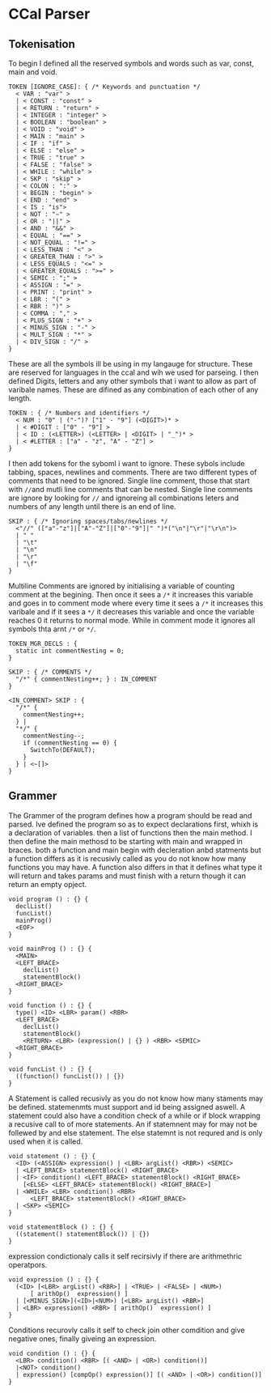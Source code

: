 # CCal Parser

## Tokenisation

To begin I defined all the reserved symbols and words such as var, const, main and void.

```
TOKEN [IGNORE_CASE]: { /* Keywords and punctuation */
  < VAR : "var" >
  | < CONST : "const" >
  | < RETURN : "return" >
  | < INTEGER : "integer" >
  | < BOOLEAN : "boolean" >
  | < VOID : "void" >
  | < MAIN : "main" >
  | < IF : "if" >
  | < ELSE : "else" >
  | < TRUE : "true" >
  | < FALSE : "false" >
  | < WHILE : "while" >
  | < SKP : "skip" >
  | < COLON : ":" >
  | < BEGIN : "begin" >
  | < END : "end" >
  | < IS : "is">
  | < NOT : "∼" >
  | < OR : "||" >
  | < AND : "&&" >
  | < EQUAL : "==" >
  | < NOT_EQUAL : "!=" >
  | < LESS_THAN : "<" >
  | < GREATER_THAN : ">" >
  | < LESS_EQUALS : "<=" >
  | < GREATER_EQUALS : ">=" >
  | < SEMIC : ";" >
  | < ASSIGN : "=" >
  | < PRINT : "print" >
  | < LBR : "(" >
  | < RBR : ")" >
  | < COMMA : "," >
  | < PLUS_SIGN : "+" >
  | < MINUS_SIGN : "-" >
  | < MULT_SIGN : "*" >
  | < DIV_SIGN : "/" >
}
```

These are all the symbols ill be using in my langauge for structure.
These are reserved for languages in the ccal and wih we used for parseing.
I then defined Digits, letters and any other symbols that i want to allow as part of varibale names.
These are difined as any combination of each other of any length.

``` JJTree
TOKEN : { /* Numbers and identifiers */
  < NUM : "0" | ("-")? ["1" - "9"] (<DIGIT>)* >
  | < #DIGIT : ["0" - "9"] >
  | < ID : (<LETTER>) (<LETTER> | <DIGIT> | "_")* >
  | < #LETTER : ["a" - "z", "A" - "Z"] >
}
```

I then add tokens for the syboml i want to ignore. These sybols include tabbing, spaces, newlines and comments. There are two different types of comments that need to be ignored. Single line comment, those that start with `//`and mutli line comments that can be nested. Single line comments are ignore by looking for `//` and ignoreing all combinations leters and numbers of any length until there is an end of line.

```
SKIP : { /* Ignoring spaces/tabs/newlines */
  <"//" (["a"-"z"]|["A"-"Z"]|["0"-"9"]|" ")*("\n"|"\r"|"\r\n")>
  | " "
  | "\t"
  | "\n"
  | "\r"
  | "\f"
}
```

Multiline Comments are ignored by initialising a variable of counting comment at the begining. Then once it sees a `/*` it increases this variable and goes in to comment mode where every time it sees a `/*` it increases this varibale and if it sees a `*/` it decreases this variable and once the variable reaches 0 it returns to normal mode. While in comment mode it ignores all symbols thta arnt `/*` or `*/`.

```
TOKEN_MGR_DECLS : {
  static int commentNesting = 0;
}

SKIP : { /* COMMENTS */
  "/*" { commentNesting++; } : IN_COMMENT
}

<IN_COMMENT> SKIP : {
  "/*" {
    commentNesting++;
  } |
  "*/" {
    commentNesting--;
    if (commentNesting == 0) {
      SwitchTo(DEFAULT);
    }
  } | <~[]>
}
```

## Grammer

The Grammer of the program defines how a program should be read and parsed. Ive defined the program so as to expect declarations first, whixh is a declaration of variables. then a list of functions then the main method. I then define the main methosd to be starting with main and wrapped in braces. both a function and main begin with decleration anbd statments but a function differs as it is recusivly called as you do not know how many functions you may have. A function also differs in that it defines what type it will return and takes params and must finish with a return though it can return an empty opject.

```
void program () : {} {
  declList()
  funcList()
  mainProg()
  <EOF>
}

void mainProg () : {} {
  <MAIN>
  <LEFT_BRACE>
    declList()
    statementBlock()
  <RIGHT_BRACE>
}

void function () : {} {
  type() <ID> <LBR> param() <RBR>
  <LEFT_BRACE>
    declList()
    statementBlock()
    <RETURN> <LBR> (expression() | {} ) <RBR> <SEMIC>
  <RIGHT_BRACE>
}

void funcList () : {} {
  ((function() funcList()) | {})
}
```

A Statement is called recusivly as you do not know how many staments may be defined. statemenmts must support and id being assigned aswell. A statement could also have a condition check of a while or if block wrapping a recusive call to of more statements. An if statemnent may for may not be follewed by and else statement. The else statemnt is not requred and  is only used when it is called.
```
void statement () : {} {
  <ID> (<ASSIGN> expression() | <LBR> argList() <RBR>) <SEMIC>
  | <LEFT_BRACE> statementBlock() <RIGHT_BRACE>
  | <IF> condition() <LEFT_BRACE> statementBlock() <RIGHT_BRACE>
    [<ELSE> <LEFT_BRACE> statementBlock() <RIGHT_BRACE>]
  | <WHILE> <LBR> condition() <RBR>
      <LEFT_BRACE> statementBlock() <RIGHT_BRACE>
  | <SKP> <SEMIC>
}

void statementBlock () : {} {
  ((statement() statementBlock()) | {})
}
```

expression condictionaly calls it self recirsivly if there are arithmethric operatpors.
```
void expression () : {} {
  (<ID> [<LBR> argList() <RBR>] | <TRUE> | <FALSE> | <NUM>)
      [ arithOp()  expression() ]
  | [<MINUS_SIGN>](<ID>|<NUM>) [<LBR> argList() <RBR>]
  | <LBR> expression() <RBR> [ arithOp()  expression() ]
}
```
Conditions recurovly calls it self to check join other comdition and give negative ones, finally giveing an expression.
```
void condition () : {} {
  <LBR> condition() <RBR> [( <AND> | <OR>) condition()]
  |<NOT> condition()
  | expression() [compOp() expression()] [( <AND> | <OR>) condition()]
}
```
